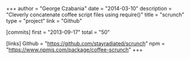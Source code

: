 +++
author = "George Czabania"
date = "2014-03-10"
description = "Cleverly concatenate coffee script files using require()"
title = "scrunch"
type = "project"
link = "Github"

[commits]
  first = "2013-09-17"
  total = "50"

[links]
  Github = "https://github.com/stayradiated/scrunch"
  npm = "https://www.npmjs.com/package/coffee-scrunch"
+++

